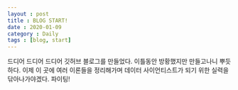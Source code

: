 ```yaml
---
layout : post
title : BLOG START!
date : 2020-01-09
category : Daily
tags : [blog, start]
---
```


드디어 드디어 드디어 깃허브 블로그를 만들었다.
이틀동안 방황했지만 만들고나니 뿌듯하다. 이제 이 곳에 여러 이론들을 정리해가며 데이터 사이언티스트가 되기 위한 실력을 닦아나가야겠다. 파이팅!
